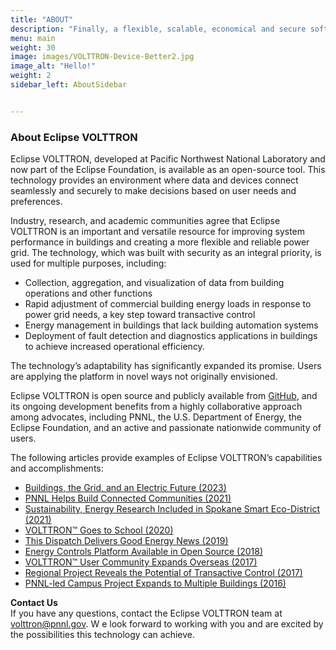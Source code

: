 ```yaml
---
title: "ABOUT"
description: "Finally, a flexible, scalable, economical and secure software platform to operate the Internet of Things!"
menu: main
weight: 30
image: images/VOLTTRON-Device-Better2.jpg
image_alt: "Hello!"
weight: 2
sidebar_left: AboutSidebar


---
```


### About Eclipse VOLTTRON

Eclipse VOLTTRON, developed at Pacific Northwest National Laboratory and now part of the Eclipse Foundation, is available as an open-source tool. This technology provides an environment where data and devices connect seamlessly and securely to make decisions based on user needs and preferences.

Industry, research, and academic communities agree that Eclipse VOLTTRON is an important and versatile resource for improving system performance in buildings and creating a more flexible and reliable power grid. The technology, which was built with security as an integral priority, is used for multiple purposes, including:

- Collection, aggregation, and visualization of data from building operations and other functions
- Rapid adjustment of commercial building energy loads in response to power grid needs, a key step toward transactive control
- Energy management in buildings that lack building automation systems
- Deployment of fault detection and diagnostics applications in buildings to achieve increased operational efficiency.

The technology’s adaptability has significantly expanded its promise. Users are applying the platform in novel ways not originally envisioned.

Eclipse VOLTTRON is open source and publicly available from [GitHub](https://github.com/eclipse-volttron), and its ongoing development benefits from a highly collaborative approach among advocates, including PNNL, the U.S. Department of Energy, the Eclipse Foundation, and an active and passionate nationwide community of users.

The following articles provide examples of Eclipse VOLTTRON’s capabilities and accomplishments:

- [Buildings, the Grid, and an Electric Future (2023)](https://www.pnnl.gov/publications/buildings-grid-and-electric-future)
- [PNNL Helps Build Connected Communities (2021)](https://www.pnnl.gov/news-media/pnnl-helps-build-connected-communities)
- [Sustainability, Energy Research Included in Spokane Smart Eco-District (2021)](https://www.pnnl.gov/news-media/sustainability-energy-research-included-spokane-smart-eco-district)
- [VOLTTRON™ Goes to School (2020)](https://www.pnnl.gov/news-media/volttrontm-goes-school)
- [This Dispatch Delivers Good Energy News (2019)](https://www.pnnl.gov/news-media/dispatch-delivers-good-energy-news)
- [Energy Controls Platform Available in Open Source (2018)](https://www.pnnl.gov/news-media/energy-controls-platform-available-open-source)
- [VOLTTRON™ User Community Expands Overseas (2017)](https://www.pnnl.gov/news-media/volttrontm-user-community-expands-overseas)
- [Regional Project Reveals the Potential of Transactive Control (2017)](https://www.pnnl.gov/news-media/regional-project-reveals-potential-transactive-control)
- [PNNL-led Campus Project Expands to Multiple Buildings (2016)](https://www.pnnl.gov/news-media/pnnl-led-campus-project-expands-multiple-buildings)

**Contact Us**</br>
If you have any questions, contact the Eclipse VOLTTRON team at <volttron@pnnl.gov>. W
e look forward to working with you and are excited by the possibilities this technology can achieve.

